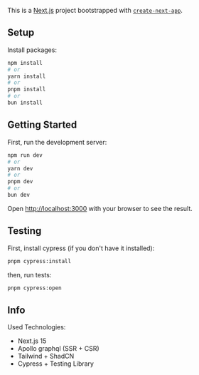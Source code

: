 This is a [Next.js](https://nextjs.org) project bootstrapped with [`create-next-app`](https://nextjs.org/docs/app/api-reference/cli/create-next-app).

## Setup

Install packages:

```bash
npm install
# or
yarn install
# or
pnpm install
# or
bun install
```

## Getting Started

First, run the development server:

```bash
npm run dev
# or
yarn dev
# or
pnpm dev
# or
bun dev
```

Open [http://localhost:3000](http://localhost:3000) with your browser to see the result.

## Testing

First, install cypress (if you don't have it installed):

```bash
pnpm cypress:install
```

then, run tests:

```bash
pnpm cypress:open
```

## Info

Used Technologies:

- Next.js 15
- Apollo graphql (SSR + CSR)
- Tailwind + ShadCN
- Cypress + Testing Library
